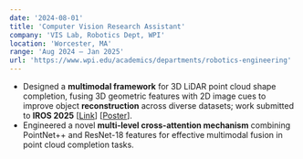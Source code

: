 ```yaml
---
date: '2024-08-01'
title: 'Computer Vision Research Assistant'
company: 'VIS Lab, Robotics Dept, WPI'
location: 'Worcester, MA'
range: 'Aug 2024 – Jan 2025'
url: 'https://www.wpi.edu/academics/departments/robotics-engineering'
---
```


- Designed a **multimodal framework** for 3D LiDAR point cloud shape completion, fusing 3D geometric features with 2D image cues to improve object **reconstruction** across diverse datasets; work submitted to **IROS 2025** [<a href="https://drive.google.com/file/d/1qrxQeTK-QDyAH1fRY2KX12Gec9ivh7yh/view">Link</a>] [<a href="https://drive.google.com/file/d/1N6xhVy37BpSJRCnh7xuHdNrAbjghTz51/view">Poster</a>].
- Engineered a novel **multi-level cross-attention mechanism** combining PointNet++ and ResNet-18 features for effective multimodal fusion in point cloud completion tasks.
